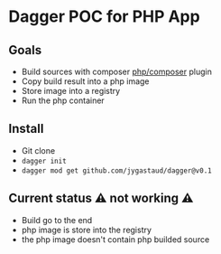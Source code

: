 # Dagger POC for PHP App

## Goals

* Build sources with composer [php/composer](https://github.com/jygastaud/dagger/tree/main/php/composer) plugin
* Copy build result into a php image
* Store image into a registry
* Run the php container

## Install

* Git clone
* `dagger init`
* `dagger mod get github.com/jygastaud/dagger@v0.1`

## Current status ⚠️ not working ⚠️

* Build go to the end
* php image is store into the registry
* the php image doesn't contain php builded source
